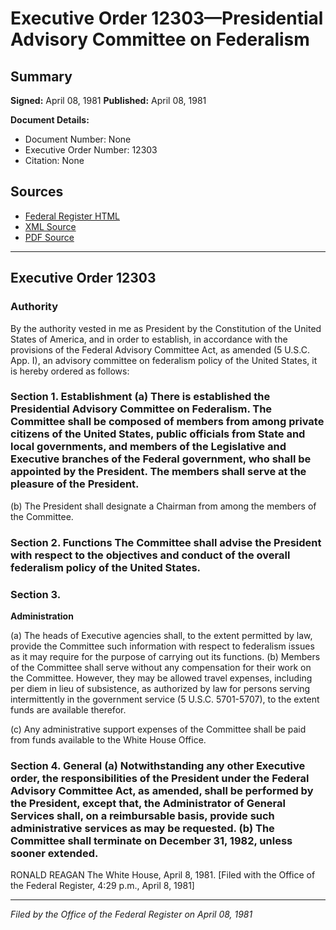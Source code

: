 # Executive Order 12303—Presidential Advisory Committee on Federalism

## Summary

**Signed:** April 08, 1981
**Published:** April 08, 1981

**Document Details:**
- Document Number: None
- Executive Order Number: 12303
- Citation: None

## Sources
- [Federal Register HTML](https://www.presidency.ucsb.edu/documents/executive-order-12303-presidential-advisory-committee-federalism)
- [XML Source](None)
- [PDF Source](None)

---

## Executive Order 12303

### Authority

By the authority vested in me as President by the Constitution of the United States of America, and in order to establish, in accordance with the provisions of the Federal Advisory Committee Act, as amended (5 U.S.C. App. I), an advisory committee on federalism policy of the United States, it is hereby ordered as follows:
### Section 1. Establishment (a) There is established the Presidential Advisory Committee on Federalism. The Committee shall be composed of members from among private citizens of the United States, public officials from State and local governments, and members of the Legislative and Executive branches of the Federal government, who shall be appointed by the President. The members shall serve at the pleasure of the President.

(b) The President shall designate a Chairman from among the members of the Committee.
### Section 2. Functions The Committee shall advise the President with respect to the objectives and conduct of the overall federalism policy of the United States.

### Section 3.

**Administration**

(a) The heads of Executive agencies shall, to the extent permitted by law, provide the Committee such information with respect to federalism issues as it may require for the purpose of carrying out its functions.
(b) Members of the Committee shall serve without any compensation for their work on the Committee. However, they may be allowed travel expenses, including per diem in lieu of subsistence, as authorized by law for persons serving intermittently in the government service (5 U.S.C. 5701-5707), to the extent funds are available therefor.

(c) Any administrative support expenses of the Committee shall be paid from funds available to the White House Office.
### Section 4. General (a) Notwithstanding any other Executive order, the responsibilities of the President under the Federal Advisory Committee Act, as amended, shall be performed by the President, except that, the Administrator of General Services shall, on a reimbursable basis, provide such administrative services as may be requested. (b) The Committee shall terminate on December 31, 1982, unless sooner extended.

RONALD REAGAN
The White House,
April 8, 1981.
[Filed with the Office of the Federal Register, 4:29 p.m., April 8, 1981]

---

*Filed by the Office of the Federal Register on April 08, 1981*
